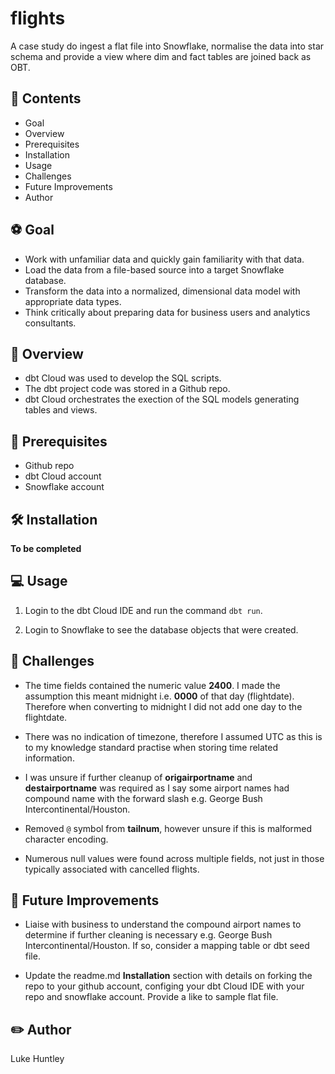 # flights
A case study do ingest a flat file into Snowflake, normalise the data into star schema and provide a view where dim and fact tables are joined back as OBT.

## :file_folder: Contents
-   Goal
-   Overview
-   Prerequisites
-   Installation
-   Usage
-   Challenges
-   Future Improvements
-   Author

## :soccer: Goal
-   Work with unfamiliar data and quickly gain familiarity with that data.
-   Load the data from a file-based source into a target Snowflake database. 
-   Transform the data into a normalized, dimensional data model with appropriate data types.
-   Think critically about preparing data for business users and analytics consultants.

## :rocket: Overview
-   dbt Cloud was used to develop the SQL scripts.
-   The dbt project code was stored in a Github repo.
-   dbt Cloud orchestrates the exection of the SQL models generating tables and views.

## :memo: Prerequisites
-   Github repo
-   dbt Cloud account
-   Snowflake account

## :hammer_and_wrench: Installation

**To be completed**

## :computer: Usage 
1.  Login to the dbt Cloud IDE and run the command `dbt run`.

2.  Login to Snowflake to see the database objects that were created.

## :muscle: Challenges
-   The time fields contained the numeric value **2400**. I made the assumption this meant midnight i.e. **0000** of that day (flightdate). Therefore when converting to midnight I did not add one day to the flightdate.

-   There was no indication of timezone, therefore I assumed UTC as this is to my knowledge standard practise when storing time related information.

-   I was unsure if further cleanup of **origairportname** and **destairportname** was required as I say some airport names had compound name with the forward slash e.g. George Bush Intercontinental/Houston.

-   Removed `@` symbol from **tailnum**, however unsure if this is malformed character encoding.

-   Numerous null values were found across multiple fields, not just in those typically associated with cancelled flights.

## :crystal_ball: Future Improvements
-   Liaise with business to understand the compound airport names to determine if further cleaning is necessary e.g. George Bush Intercontinental/Houston. If so, consider a mapping table or dbt seed file.

-   Update the readme.md **Installation** section with details on forking the repo to your github account, configing your dbt Cloud IDE with your repo and snowflake account. Provide a like to sample flat file.

## :pencil2: Author
Luke Huntley
